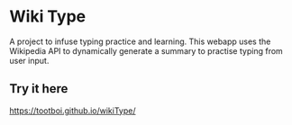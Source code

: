 # Wiki Type
A project to infuse typing practice and learning. This webapp uses the Wikipedia API to dynamically generate a summary to practise typing from user input.

## Try it here
https://tootboi.github.io/wikiType/